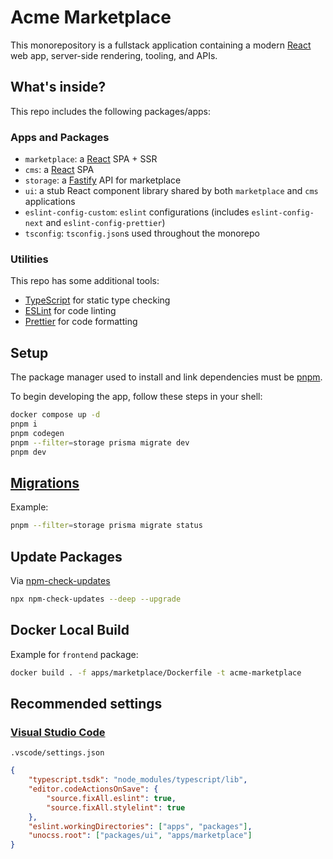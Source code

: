 # Acme Marketplace

This monorepository is a fullstack application containing a modern [React](https://react.dev/) web app, server-side rendering, tooling, and APIs.

## What's inside?

This repo includes the following packages/apps:

### Apps and Packages

- `marketplace`: a [React](https://react.dev/) SPA + SSR
- `cms`: a [React](https://react.dev/) SPA
- `storage`: a [Fastify](https://fastify.dev/) API for marketplace
- `ui`: a stub React component library shared by both `marketplace` and `cms` applications
- `eslint-config-custom`: `eslint` configurations (includes `eslint-config-next` and `eslint-config-prettier`)
- `tsconfig`: `tsconfig.json`s used throughout the monorepo

### Utilities

This repo has some additional tools:

- [TypeScript](https://www.typescriptlang.org/) for static type checking
- [ESLint](https://eslint.org/) for code linting
- [Prettier](https://prettier.io) for code formatting

## Setup

The package manager used to install and link dependencies must be [pnpm](https://pnpm.io).

To begin developing the app, follow these steps in your shell:

```sh
docker compose up -d
pnpm i
pnpm codegen
pnpm --filter=storage prisma migrate dev
pnpm dev
```

## [Migrations](https://www.prisma.io/docs/reference/api-reference/command-reference#prisma-migrate)

Example:

```sh
pnpm --filter=storage prisma migrate status
```

## Update Packages

Via [npm-check-updates](https://www.npmjs.com/package/npm-check-updates)

```sh
npx npm-check-updates --deep --upgrade
```

## Docker Local Build
Example for `frontend` package:
```sh
docker build . -f apps/marketplace/Dockerfile -t acme-marketplace
```

## Recommended settings

### [Visual Studio Code](https://code.visualstudio.com/docs/getstarted/settings#_workspace-settingsjson-location)

`.vscode/settings.json`

```json
{
	"typescript.tsdk": "node_modules/typescript/lib",
	"editor.codeActionsOnSave": {
		"source.fixAll.eslint": true,
		"source.fixAll.stylelint": true
	},
	"eslint.workingDirectories": ["apps", "packages"],
	"unocss.root": ["packages/ui", "apps/marketplace"]
}
```
